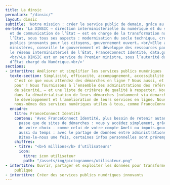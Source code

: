 ```yaml
---
title: La dinsic
permalink: "/dinsic/"
layout: dinsic
subtitle: 'Notre mission : créer le service public de demain, grâce au numérique'
en-tete: 'La DINSIC – direction interministérielle du numérique et du système d’information
  et de communication de l’État – est en charge de la transformation numérique de
  l’État, sous tous ses aspects : modernisation du socle technique, création de services
  publics innovants pour les citoyens, gouvernement ouvert… <br/>Elle accompagne les
  ministères, conseille le gouvernement et développe des ressources partagées comme
  le réseau interministériel de l’État, FranceConnect Identité, data.gouv.fr ou api.gouv.fr.
  <br/>La DINSIC est un service du Premier ministre, sous l’autorité du secrétaire
  d’État chargé du Numérique.<br/>'
sections:
- intertitre: Améliorer et simplifier les services publics numériques
  texte-section: Simplicité, efficacité, accompagnement, accessibilité pour tous…
    C’est ce que vous attendez des démarches en ligne ? Nous aussi, et nous œuvrons
    pour ! Nous fournissons à l’ensemble des administrations des référentiels – d’accessibilité,
    de sécurité… – et une liste de critères de qualité à respecter. Nous les accompagnons
    dans la dématérialisation de leurs démarches (notamment via demarches-simplifiees.fr),
    le développement et l’amélioration de leurs services en ligne. Nous produisons
    nous-mêmes des services numériques utiles à tous, comme FranceConnect Identité.
  encadre:
    titre: FranceConnect Identité
    contenu: 'Avec FranceConnect Identité, plus besoin de retenir autant de mots de
      passe que de sites de démarches : vous y accédez simplement, grâce à l’identifiant
      de votre choix – comme celui de votre compte Ameli ou impots.gouv.fr. Vous gagnez
      aussi du temps : avec le partage de données entre administrations selon le principe
      Dites-le-nous une fois, certaines infos personnelles sont préremplies.'
    chiffres:
    - titre: "<b>5 millions</b> d’utilisateurs"
      icon:
        titre: icon utilisateur
        path: "/assets/img/pictogrammes/utilisateur.png"
- intertitre: Ouvrir, partager et exploiter les données pour transformer l’action
    publique
- intertitre: Créer des services publics numériques innovants
---
```


